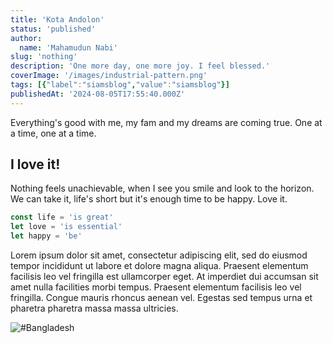 ```yaml
---
title: 'Kota Andolon'
status: 'published'
author:
  name: 'Mahamudun Nabi'
slug: 'nothing'
description: 'One more day, one more joy. I feel blessed.'
coverImage: '/images/industrial-pattern.png'
tags: [{"label":"siamsblog","value":"siamsblog"}]
publishedAt: '2024-08-05T17:55:40.000Z'
---
```


Everything's good with me, my fam and my dreams are coming true. One at a time, one at a time.

## I love it!

Nothing feels unachievable, when I see you smile and look to the horizon. We can take it, life's short but it's enough time to be happy. Love it.

```javascript
const life = 'is great'
let love = 'is essential'
let happy = 'be'
```

Lorem ipsum dolor sit amet, consectetur adipiscing elit, sed do eiusmod tempor incididunt ut labore et dolore magna aliqua. Praesent elementum facilisis leo vel fringilla est ullamcorper eget. At imperdiet dui accumsan sit amet nulla facilities morbi tempus. Praesent elementum facilisis leo vel fringilla. Congue mauris rhoncus aenean vel. Egestas sed tempus urna et pharetra pharetra massa massa ultricies.

![#Bangladesh](/images/-4976758445202058590_120-Q2NT.jpg)